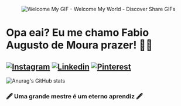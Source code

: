 <div align="center">
  
  ![Welcome My GIF - Welcome My World - Discover   Share GIFs](https://github.com/FabioMourahn/FabioMourahn/assets/142456922/5925e7cc-b30a-4850-a6b2-3fa586d9959d)

</div>

# **Opa eai? Eu me chamo Fabio Augusto de Moura prazer!** 🧑‍🎓 

[![Instagram](https://img.shields.io/badge/Instagram-E4405F?style=for-the-badge&logo=instagram&logoColor=white)](https://instagram/fabiomourahn)
[![Linkedin](https://img.shields.io/badge/LinkedIn-0077B5?style=for-the-badge&logo=linkedin&logoColor=white)](https://linkedin.com/fabio-moura)
[![Pinterest](https://img.shields.io/badge/Pinterest-%23E60023.svg?&style=for-the-badge&logo=Pinterest&logoColor=white)](https://br.pinterest.com/FabioMourahn)
----------------------------------------------------------------------
![Anurag's GitHub stats](https://github-readme-stats.vercel.app/api?username=Fabiomourahn&show_icons=true&theme=tokyonight)

### 🖋️ Uma grande mestre é um eterno aprendiz 🖋️
